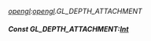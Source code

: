 _[opengl](../../modules/opengl/opengl-module.md):[opengl](../../modules/opengl/opengl-module.md).GL\_DEPTH\_ATTACHMENT_
##### Const GL\_DEPTH\_ATTACHMENT:[Int](../../modules/wonkey/wonkey-types-int.md)
